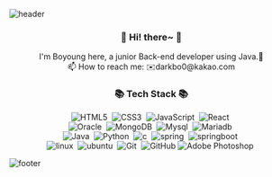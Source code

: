 ![header](https://capsule-render.vercel.app/api?type=waving&color=auto&height=300&section=header&text=YoungBo%20Home&fontSize=90)
<h3 align="center"> 👋 Hi! there~ 👋 </h3>
<p align="center">
I'm Boyoung here, a junior Back-end developer using Java.🥸<br>
📫 How to reach me: ✉️darkbo0@kakao.com
</p>
<h3 align="center">📚 Tech Stack 📚</h3>
<p align="center">
  <img alt="HTML5" src="https://img.shields.io/badge/html5-%23E34F26.svg?style=for-the-badge&logo=html5&logoColor=white"/>&nbsp
  <img alt="CSS3" src="https://img.shields.io/badge/css3-%231572B6.svg?style=for-the-badge&logo=css3&logoColor=white"/>&nbsp
  <img alt="JavaScript" src="https://img.shields.io/badge/javascript-%23323330.svg?style=for-the-badge&logo=javascript&logoColor=%23F7DF1E"/>&nbsp
  <img alt="React" src="https://img.shields.io/badge/react-%2320232a.svg?style=for-the-badge&logo=react&logoColor=%2361DAFB"/>&nbsp
  <br>
  <img alt="Oracle" src="https://img.shields.io/badge/Oracle-F80000.svg?style=for-the-badge&logo=Oracle&logoColor=%white"/>&nbsp
  <img alt="MongoDB" src="https://img.shields.io/badge/MongoDB-47A248.svg?style=for-the-badge&logo=MongoDB&logoColor=white"/>&nbsp
  <img alt="Mysql" src="https://img.shields.io/badge/Mysql-4479A1.svg?style=for-the-badge&logo=Mysql&logoColor=white"/>&nbsp
  <img alt="Mariadb" src="https://img.shields.io/badge/Mariadb-003545.svg?style=for-the-badge&logo=Mariadb&logoColor=%234FC08D"/>&nbsp
  <br>
  <img alt="Java" src="https://img.shields.io/badge/Java-00599C?style=for-the-badge&logo=Java&logoColor=black" />&nbsp
  <img alt="Python" src="https://img.shields.io/badge/Python-3776AB.svg?style=for-the-badge&logo=Python&logoColor=white"/>&nbsp
  <img alt="c" src="https://img.shields.io/badge/c-A8B9CC.svg?style=for-the-badge&logo=c&logoColor=white"/>&nbsp
  <img alt="spring" src="https://img.shields.io/badge/spring-232F3E.svg?style=for-the-badge&logo=spring&logoColor=white"/>&nbsp
  <img alt="springboot" src="https://img.shields.io/badge/springboot-6DB33F.svg?style=for-the-badge&logo=springboot&logoColor=white"/>&nbsp
  <br>
  <img alt="linux" src="https://img.shields.io/badge/linux-FCC624.svg?style=for-the-badge&logo=linux&logoColor=white"/>&nbsp
  <img alt="ubuntu" src="https://img.shields.io/badge/ubuntu-E95420.svg?style=for-the-badge&logo=ubuntu&logoColor=white"/>&nbsp
  <img alt="Git" src="https://img.shields.io/badge/git-%23F05033.svg?style=for-the-badge&logo=git&logoColor=white"/>&nbsp
  <img alt="GitHub" src="https://img.shields.io/badge/github-%23121011.svg?style=for-the-badge&logo=github&logoColor=white"/>
  <img alt="Adobe Photoshop" src="https://img.shields.io/badge/adobephotoshop-%2331A8FF.svg?style=for-the-badge&logo=adobephotoshop&logoColor=white"/>&nbsp
</p>

![footer](https://capsule-render.vercel.app/api?type=waving&color=auto&height=150&section=footer)
